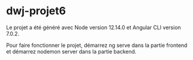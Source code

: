 # dwj-projet6

Le projet a été généré avec Node version 12.14.0 et Angular CLI version 7.0.2.

Pour faire fonctionner le projet, démarrez ng serve dans la partie frontend et démarrez nodemon server dans la partie backend.
